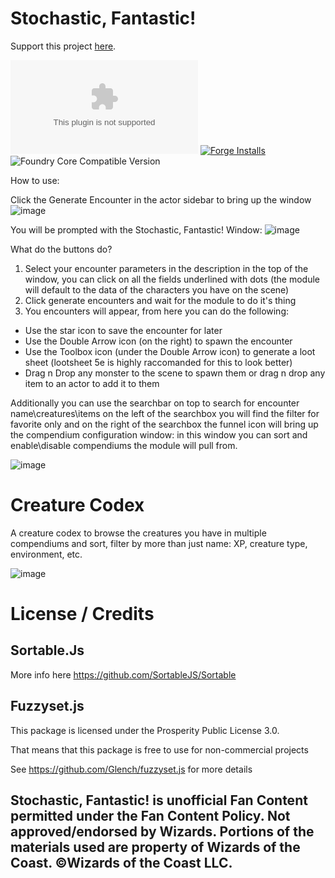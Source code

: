 # Stochastic, Fantastic!

Support this project [here](https://ko-fi.com/thetreat).

![Latest Release Download Count](https://img.shields.io/github/downloads/theripper93/dnd-randomizer/latest/module.zip?color=2b82fc&label=DOWNLOADS&style=for-the-badge) [![Forge Installs](https://img.shields.io/badge/dynamic/json?label=Forge%20Installs&query=package.installs&suffix=%25&url=https%3A%2F%2Fforge-vtt.com%2Fapi%2Fbazaar%2Fpackage%2Fdnd-randomizer&colorB=03ff1c&style=for-the-badge)](https://forge-vtt.com/bazaar#package=dnd-randomizer) ![Foundry Core Compatible Version](https://img.shields.io/badge/dynamic/json.svg?url=https%3A%2F%2Fraw.githubusercontent.com%2Fetriebe%2Fdnd-randomizer%2Fmaster%2Fmodule.json&label=Foundry%20Version&query=$.compatibleCoreVersion&colorB=orange&style=for-the-badge)

How to use:

Click the Generate Encounter in the actor sidebar to bring up the window
![image](https://user-images.githubusercontent.com/1346839/130234518-b80b3c00-7901-40bf-ba31-5a803b04bb01.png)

You will be prompted with the Stochastic, Fantastic! Window:
![image](https://user-images.githubusercontent.com/1346839/130234596-4b035d15-db63-4465-9f44-c66e3c6987bc.png)

What do the buttons do?

1. Select your encounter parameters in the description in the top of the window, you can click on all the fields underlined with dots (the module will default to the data of the characters you have on the scene)
2. Click generate encounters and wait for the module to do it's thing
3. You encounters will appear, from here you can do the following:

- Use the star icon to save the encounter for later
- Use the Double Arrow icon (on the right) to spawn the encounter
- Use the Toolbox icon (under the Double Arrow icon) to generate a loot sheet (lootsheet 5e is highly raccomanded for this to look better)
- Drag n Drop any monster to the scene to spawn them or drag n drop any item to an actor to add it to them

Additionally you can use the searchbar on top to search for encounter name\creatures\items
on the left of the searchbox you will find the filter for favorite only and on the right of the searchbox the funnel icon will bring up the compendium configuration window: in this window you can sort and enable\disable compendiums the module will pull from.

![image](https://user-images.githubusercontent.com/1346839/130235849-357b71f5-6859-4c1e-8710-61376eaa57f4.png)

# Creature Codex

A creature codex to browse the creatures you have in multiple compendiums and sort, filter by more than just name: XP, creature type, environment, etc. 

![image](https://user-images.githubusercontent.com/7503160/183776978-a56a1a0e-04c4-489c-98ce-950d0069e93c.png)

# License / Credits

## Sortable.Js

More info here https://github.com/SortableJS/Sortable

## Fuzzyset.js

This package is licensed under the Prosperity Public License 3.0.

That means that this package is free to use for non-commercial projects

See https://github.com/Glench/fuzzyset.js for more details

## Stochastic, Fantastic! is unofficial Fan Content permitted under the Fan Content Policy. Not approved/endorsed by Wizards. Portions of the materials used are property of Wizards of the Coast. ©Wizards of the Coast LLC.
